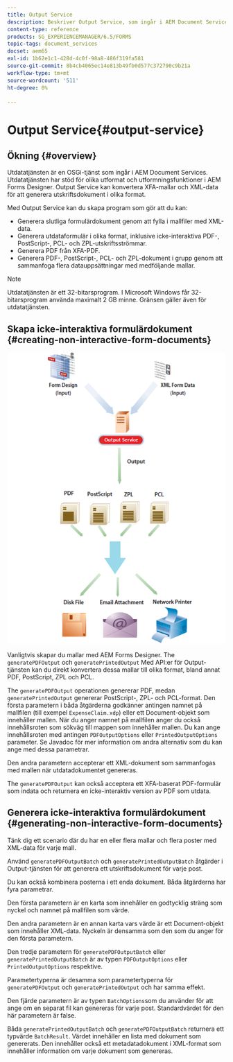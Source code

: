 ```yaml
---
title: Output Service
description: Beskriver Output Service, som ingår i AEM Document Services
content-type: reference
products: SG_EXPERIENCEMANAGER/6.5/FORMS
topic-tags: document_services
docset: aem65
exl-id: 1b62e1c1-428d-4c0f-98a8-486f319fa581
source-git-commit: 8b4cb4065ec14e813b49fb0d577c372790c9b21a
workflow-type: tm+mt
source-wordcount: '511'
ht-degree: 0%

---
```


# Output Service{#output-service}

## Ökning {#overview}

Utdatatjänsten är en OSGi-tjänst som ingår i AEM Document Services. Utdatatjänsten har stöd för olika utformat och utformningsfunktioner i AEM Forms Designer. Output Service kan konvertera XFA-mallar och XML-data för att generera utskriftsdokument i olika format.

Med Output Service kan du skapa program som gör att du kan:

* Generera slutliga formulärdokument genom att fylla i mallfiler med XML-data.
* Generera utdataformulär i olika format, inklusive icke-interaktiva PDF-, PostScript-, PCL- och ZPL-utskriftsströmmar.
* Generera PDF från XFA-PDF.
* Generera PDF-, PostScript-, PCL- och ZPL-dokument i grupp genom att sammanfoga flera datauppsättningar med medföljande mallar.

>[!NOTE]
>
>Utdatatjänsten är ett 32-bitarsprogram. I Microsoft Windows får 32-bitarsprogram använda maximalt 2 GB minne. Gränsen gäller även för utdatatjänsten.

## Skapa icke-interaktiva formulärdokument {#creating-non-interactive-form-documents}

![using_output_modified](assets/usingoutput_modified.png)

Vanligtvis skapar du mallar med AEM Forms Designer. The `generatePDFOutput` och `generatePrintedOutput` Med API:er för Output-tjänsten kan du direkt konvertera dessa mallar till olika format, bland annat PDF, PostScript, ZPL och PCL.

The `generatePDFOutput` operationen genererar PDF, medan `generatePrintedOutput` genererar PostScript-, ZPL- och PCL-format. Den första parametern i båda åtgärderna godkänner antingen namnet på mallfilen (till exempel `ExpenseClaim.xdp`) eller ett Document-objekt som innehåller mallen. När du anger namnet på mallfilen anger du också innehållsroten som sökväg till mappen som innehåller mallen. Du kan ange innehållsroten med antingen `PDFOutputOptions` eller `PrintedOutputOptions` parameter. Se Javadoc för mer information om andra alternativ som du kan ange med dessa parametrar.

Den andra parametern accepterar ett XML-dokument som sammanfogas med mallen när utdatadokumentet genereras.

The `generatePDFOutput` kan också acceptera ett XFA-baserat PDF-formulär som indata och returnera en icke-interaktiv version av PDF som utdata.

## Generera icke-interaktiva formulärdokument {#generating-non-interactive-form-documents}

Tänk dig ett scenario där du har en eller flera mallar och flera poster med XML-data för varje mall.

Använd `generatePDFOutputBatch` och `generatePrintedOutputBatch` åtgärder i Output-tjänsten för att generera ett utskriftsdokument för varje post.

Du kan också kombinera posterna i ett enda dokument. Båda åtgärderna har fyra parametrar.

Den första parametern är en karta som innehåller en godtycklig sträng som nyckel och namnet på mallfilen som värde.

Den andra parametern är en annan karta vars värde är ett Document-objekt som innehåller XML-data. Nyckeln är densamma som den som du anger för den första parametern.

Den tredje parametern för `generatePDFOutputBatch` eller `generatePrintedOutputBatch` är av typen `PDFOutputOptions` eller `PrintedOutputOptions` respektive.

Parametertyperna är desamma som parametertyperna för `generatePDFOutput` och `generatePrintedOutput` och har samma effekt.

Den fjärde parametern är av typen `BatchOptions`som du använder för att ange om en separat fil kan genereras för varje post. Standardvärdet för den här parametern är false.

Båda `generatePrintedOutputBatch` och `generatePDFOutputBatch` returnera ett typvärde `BatchResult`. Värdet innehåller en lista med dokument som genererats. Den innehåller också ett metadatadokument i XML-format som innehåller information om varje dokument som genereras.

